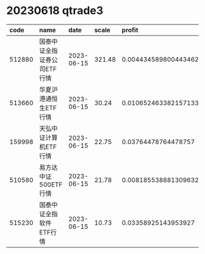 
# 20230618 qtrade3
 | code | name | date | scale | profit | pattern | success_rate | success_cnt | fund_cnt | 
 | :----- | :----- | :----- | :----- | :----- | :----- | :----- | :----- | :----- | 
 | 512880 | 国泰中证全指证券公司ETF行情 | 2023-06-15 | 321.48 | 0.0044345898004434624 | 111001**** | 0.8571428571428571 | 12 | 14 | 
 | 513660 | 华夏沪港通恒生ETF行情 | 2023-06-15 | 30.24 | 0.010652463382157133 | 1011111*** | 0.8333333333333334 | 15 | 18 | 
 | 159998 | 天弘中证计算机ETF行情 | 2023-06-15 | 22.75 | 0.03764478764478757 | 01111***** | 0.8333333333333334 | 15 | 18 | 
 | 510580 | 易方达中证500ETF行情 | 2023-06-15 | 21.78 | 0.008185538881309632 | 1111101*** | 0.8333333333333334 | 10 | 12 | 
 | 515230 | 国泰中证全指软件ETF行情 | 2023-06-15 | 10.73 | 0.03358925143953927 | 01111***** | 1.0 | 13 | 13 | 
